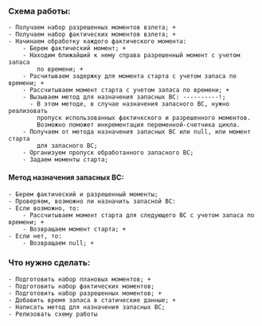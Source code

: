﻿### Схема работы:
    - Получаем набор разрешенных моментов взлета; +
    - Получаем набор фактических моментов взлета; +
    - Начинаем обработку каждого фактического момента:
        - Берем фактический момент; +
        - Находим ближайший к нему справа разрешенный момент с учетом запаса 
            по времени; +
        - Расчитываем задержку для момента старта с учетом запаса по времени; +
        - Рассчитываем момент старта с учетом запаса по времени; +
        - Вызываем метод для назначения запасных ВС: ----------!;
          - В этом методе, в случае назначения запасного ВС, нужно реализовать 
            пропуск использованных фактичкского и разрешенного моментов. 
            Возможно поможет инкрементация переменной-счетчика цикла.
        - Получаем от метода назначения запасных ВС или null, или момент старта
            для запасного ВС;
        - Организуем пропуск обработанного запасного ВС; 
        - Задаем моменты старта;
            

#### Метод назначения запасных ВС:
    - Берем фактический и разрешенный моменты;
    - Проверяем, возможно ли назначить запасной ВС:
    - Если возможно, то:
        - Рассчитываем момент старта для следующего ВС с учетом запаса по времени; +
        - Возвращаем момент старта; +
    - Если нет, то:
        - Возвращаем null; +
    
### Что нужно сделать:
    - Подготовить набор плановых моментов; +
    - Подготовить набор фактических моментов;
    - Подготовить набор разрешенных моментов; +
    - Добавить время запаса в статические данные; +
    - Написать метод для назначения запасных ВС;
    - Релизовать схему работы